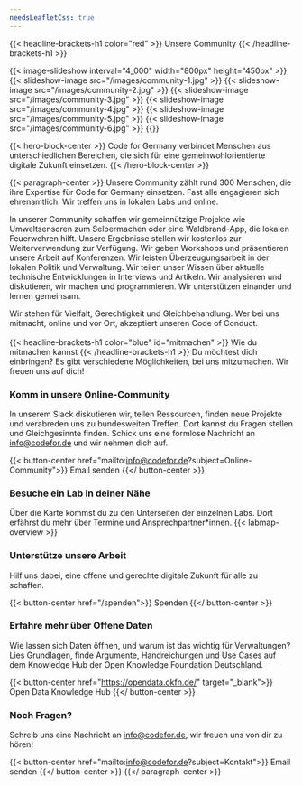 ```yaml
---
needsLeafletCss: true
---
```

{{< headline-brackets-h1 color="red"  >}}
Unsere Community
{{< /headline-brackets-h1  >}}




<div style="display: flex; justify-content: center; max-width: 100%">
{{< image-slideshow interval="4_000" width="800px" height="450px" >}}
{{< slideshow-image src="/images/community-1.jpg" >}}
{{< slideshow-image src="/images/community-2.jpg" >}}
{{< slideshow-image src="/images/community-3.jpg" >}}
{{< slideshow-image src="/images/community-4.jpg" >}}
{{< slideshow-image src="/images/community-5.jpg" >}}
{{< slideshow-image src="/images/community-6.jpg" >}}
{{</image-slideshow >}}
</div>

{{< hero-block-center >}}
Code for Germany verbindet Menschen aus unterschiedlichen Bereichen, die sich für eine gemeinwohlorientierte digitale Zukunft einsetzen.
{{< /hero-block-center >}}

{{< paragraph-center  >}}
Unsere Community zählt rund 300 Menschen, die ihre Expertise für
Code for Germany einsetzen. Fast alle engagieren sich ehrenamtlich. Wir
treffen uns in lokalen Labs und online.

In unserer Community schaffen wir gemeinnützige Projekte wie
Umweltsensoren zum Selbermachen oder eine Waldbrand-App, die lokalen
Feuerwehren hilft. Unsere Ergebnisse stellen wir kostenlos zur
Weiterverwendung zur Verfügung. Wir geben Workshops und präsentieren
unsere Arbeit auf Konferenzen. Wir leisten Überzeugungsarbeit in
der lokalen Politik und Verwaltung. Wir teilen unser Wissen über
aktuelle technische Entwicklungen in Interviews und Artikeln. Wir
analysieren und diskutieren, wir machen und programmieren. Wir
unterstützen einander und lernen gemeinsam.

Wir stehen für Vielfalt, Gerechtigkeit und Gleichbehandlung. Wer
bei uns mitmacht, online und vor Ort, akzeptiert unseren Code of
Conduct.
<br>
<br>
{{< headline-brackets-h1 color="blue"  id="mitmachen" >}}
Wie du mitmachen kannst
{{< /headline-brackets-h1  >}}
Du möchtest dich einbringen? Es gibt verschiedene Möglichkeiten, bei uns mitzumachen. Wir freuen uns auf dich! 

### Komm in unsere Online-Community

In unserem Slack diskutieren wir, teilen Ressourcen, finden neue
Projekte und verabreden uns zu bundesweiten Treffen. Dort kannst
du Fragen stellen und Gleichgesinnte finden. Schick uns eine formlose
Nachricht an <a href="mailto:info@codefor.de">info@codefor.de</a>
und wir nehmen dich auf.

{{< button-center href="mailto:info@codefor.de?subject=Online-Community">}}
Email senden
{{</ button-center >}}


### Besuche ein Lab in deiner Nähe

Über die Karte kommst du zu den Unterseiten der einzelnen Labs. Dort erfährst du mehr über Termine und Ansprechpartner\*innen.
{{< labmap-overview >}}

### Unterstütze unsere Arbeit

Hilf uns dabei, eine offene und gerechte digitale Zukunft für alle zu schaffen.

{{< button-center href="/spenden">}}
Spenden
{{</ button-center >}}

### Erfahre mehr über Offene Daten
Wie lassen sich Daten öffnen, und warum ist das wichtig für Verwaltungen? Lies Grundlagen, finde Argumente, Handreichungen und Use Cases auf dem Knowledge Hub der Open Knowledge Foundation Deutschland.

{{< button-center href="https://opendata.okfn.de/" target="_blank">}}
Open Data Knowledge Hub
{{</ button-center >}}

### Noch Fragen?

Schreib uns eine Nachricht an info@codefor.de, wir freuen uns von dir zu hören!

{{< button-center href="mailto:info@codefor.de?subject=Kontakt">}}
Email senden
{{</ button-center >}}
{{</ paragraph-center  >}}
